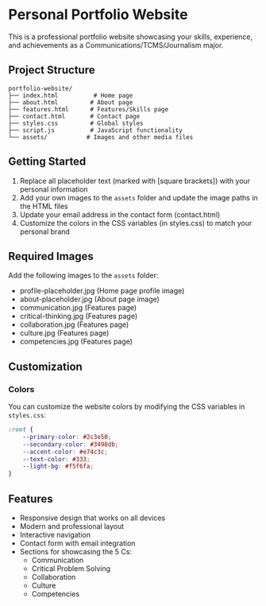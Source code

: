 # Personal Portfolio Website

This is a professional portfolio website showcasing your skills, experience, and achievements as a Communications/TCMS/Journalism major.

## Project Structure

```
portfolio-website/
├── index.html          # Home page
├── about.html         # About page
├── features.html      # Features/Skills page
├── contact.html       # Contact page
├── styles.css         # Global styles
├── script.js          # JavaScript functionality
└── assets/           # Images and other media files
```

## Getting Started

1. Replace all placeholder text (marked with [square brackets]) with your personal information
2. Add your own images to the `assets` folder and update the image paths in the HTML files
3. Update your email address in the contact form (contact.html)
4. Customize the colors in the CSS variables (in styles.css) to match your personal brand

## Required Images

Add the following images to the `assets` folder:
- profile-placeholder.jpg (Home page profile image)
- about-placeholder.jpg (About page image)
- communication.jpg (Features page)
- critical-thinking.jpg (Features page)
- collaboration.jpg (Features page)
- culture.jpg (Features page)
- competencies.jpg (Features page)

## Customization

### Colors
You can customize the website colors by modifying the CSS variables in `styles.css`:
```css
:root {
    --primary-color: #2c3e50;
    --secondary-color: #3498db;
    --accent-color: #e74c3c;
    --text-color: #333;
    --light-bg: #f5f6fa;
}
```

## Features

- Responsive design that works on all devices
- Modern and professional layout
- Interactive navigation
- Contact form with email integration
- Sections for showcasing the 5 Cs:
  - Communication
  - Critical Problem Solving
  - Collaboration
  - Culture
  - Competencies
